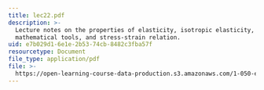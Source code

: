 ```yaml
---
title: lec22.pdf
description: >-
  Lecture notes on the properties of elasticity, isotropic elasticity, important
  mathematical tools, and stress-strain relation.
uid: e7b029d1-6e1e-2b53-74cb-8482c3fba57f
resourcetype: Document
file_type: application/pdf
file: >-
  https://open-learning-course-data-production.s3.amazonaws.com/1-050-engineering-mechanics-i-fall-2007/e7b029d16e1e2b5374cb8482c3fba57f_lec22.pdf
---
```

